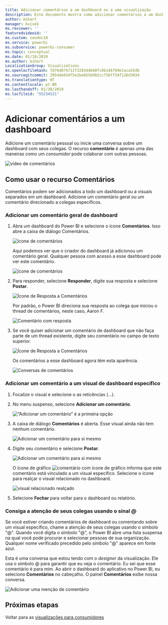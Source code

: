 ```yaml
---
title: Adicionar comentários a um dashboard ou a uma visualização
description: Este documento mostra como adicionar comentários a um dashboard ou visual e como usar comentários para conversar com colaboradores.
author: mihart
manager: kvivek
ms.reviewer: ''
featuredvideoid: ''
ms.custom: seodec18
ms.service: powerbi
ms.subservice: powerbi-consumer
ms.topic: conceptual
ms.date: 01/18/2019
ms.author: mihart
LocalizationGroup: Visualizations
ms.openlocfilehash: 7d76d874712f328344b60fc8b146f69e1aca55db
ms.sourcegitcommit: 2954de034f5e1be655dd02cc756ff34f126d3034
ms.translationtype: HT
ms.contentlocale: pt-BR
ms.lasthandoff: 01/30/2019
ms.locfileid: "55234521"
---
```

# <a name="add-comments-to-a-dashboard"></a>Adicionar comentários a um dashboard
Adicione um comentário pessoal ou inicie uma conversa sobre um dashboard com seus colegas. O recurso **comentário** é apenas uma das maneiras como um *consumidor* pode colaborar com outras pessoas. 

![vídeo de comentários](media/end-user-comment/comment.gif)

## <a name="how-to-use-the-comments-feature"></a>Como usar o recurso Comentários
Comentários podem ser adicionados a todo um dashboard ou a visuais separados em um dashboard. Adicione um comentário geral ou um comentário direcionado a colegas específicos.  

### <a name="add-a-general-dashboard-comment"></a>Adicionar um comentário geral de dashboard
1. Abra um dashboard do Power BI e selecione o ícone **Comentários**. Isso abre a caixa de diálogo Comentários.

    ![ícone de comentários](media/end-user-comment/power-bi-comment-icon.png)

    Aqui podemos ver que o criador do dashboard já adicionou um comentário geral.  Qualquer pessoa com acesso a esse dashboard pode ver este comentário.

    ![ícone de comentários](media/end-user-comment/power-bi-dash-comment.png)

2. Para responder, selecione **Responder**, digite sua resposta e selecione **Postar**.  

    ![Ícone de Resposta a Comentários](media/end-user-comment/power-bi-comment-reply.png)

    Por padrão, o Power BI direciona sua resposta ao colega que iniciou o thread de comentários, neste caso, Aaron F. 

    ![Comentário com resposta](media/end-user-comment/power-bi-response.png)

 3. Se você quiser adicionar um comentário de dashboard que não faça parte de um thread existente, digite seu comentário no campo de texto superior.

    ![Ícone de Resposta a Comentários](media/end-user-comment/power-bi-new-comment.png)

    Os comentários a esse dashboard agora têm esta aparência.

    ![Conversas de comentários](media/end-user-comment/power-bi-comment-conversation.png)

### <a name="add-a-comment-to-a-specific-dashboard-visual"></a>Adicionar um comentário a um visual de dashboard específico
1. Focalize o visual e selecione o as reticências (…).    
2. No menu suspenso, selecione **Adicionar um comentário**.

    ![“Adicionar um comentário” é a primeira opção](media/end-user-comment/power-bi-comment.png)  

3.  A caixa de diálogo **Comentários** é aberta. Esse visual ainda não tem nenhum comentário. 

    ![Adicionar um comentário para si mesmo](media/end-user-comment/power-bi-comment-visual.png)  

4. Digite seu comentário e selecione **Postar**.

    ![Adicionar um comentário para si mesmo](media/end-user-comment/power-bi-comment-spike.png)  

    O ícone de gráfico ![comentário com ícone de gráfico](media/end-user-comment/power-bi-comment-chart-icon.png) informa que este comentário está vinculado a um visual específico. Selecione o ícone para realçar o visual relacionado no dashboard.

    ![visual relacionado realçado](media/end-user-comment/power-bi-comment-highlight.png)

5. Selecione **Fechar** para voltar para o dashboard ou relatório.

### <a name="get-your-colleagues-attention-by-using-the--sign"></a>Consiga a atenção de seus colegas usando o sinal @
Se você estiver criando comentários de dashboard ou comentando sobre um visual específico, chame a atenção de seus colegas usando o símbolo "\@".  Quando você digita o símbolo "\@", o Power BI abre uma lista suspensa na qual você pode procurar e selecionar pessoas de sua organização. Qualquer nome verificado precedido pelo símbolo "\@" aparece em fonte azul. 

Esta é uma conversa que estou tendo com o *designer* da visualização. Ele usa o símbolo @ para garantir que eu veja o comentário. Eu sei que esse comentário é para mim. Ao abrir o dashboard do aplicativo no Power BI, eu seleciono **Comentários** no cabeçalho. O painel **Comentários** exibe nossa conversa.

![Adicionar uma menção de comentário](media/end-user-comment/power-bi-comment-convo.png)  



## <a name="next-steps"></a>Próximas etapas
Voltar para as [visualizações para consumidores](end-user-visualizations.md)    
<!--[Select a visualization to open a report](end-user-open-report.md)-->
